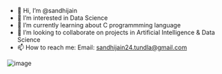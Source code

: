 - 👋 Hi, I’m @sandhijain
- 👀 I’m interested in Data Science
- 🌱 I’m currently learning about C programmming language
- 💞️ I’m looking to collaborate on projects in Artificial Intelligence & Data Science 
- 📫 How to reach me: Email: sandhijain24.tundla@gmail.com
               
![image](https://user-images.githubusercontent.com/73642560/119852445-ec5e4780-bf2c-11eb-8344-9fad32ef97ef.png)


<!---
sandhijain/sandhijain is a ✨ special ✨ repository because its `README.md` (this file) appears on your GitHub profile.
You can click the Preview link to take a look at your changes.
--->
